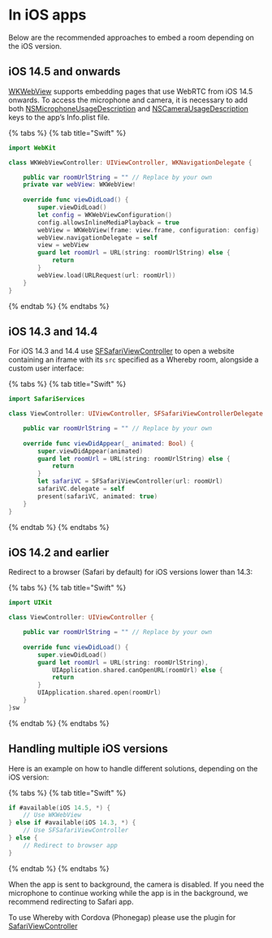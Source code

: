 # In iOS apps

Below are the recommended approaches to embed a room depending on the iOS version.

## iOS 14.5 and onwards

[WKWebView](https://developer.apple.com/documentation/webkit/wkwebview) supports embedding pages that use WebRTC from iOS 14.5 onwards. To access the microphone and camera, it is necessary to add both [NSMicrophoneUsageDescription](https://developer.apple.com/library/archive/documentation/General/Reference/InfoPlistKeyReference/Articles/CocoaKeys.html#//apple\_ref/doc/uid/TP40009251-SW25) and [NSCameraUsageDescription](https://developer.apple.com/library/archive/documentation/General/Reference/InfoPlistKeyReference/Articles/CocoaKeys.html#//apple\_ref/doc/plist/info/NSCameraUsageDescription) keys to the app’s Info.plist file.

{% tabs %}
{% tab title="Swift" %}
```swift
import WebKit

class WKWebViewController: UIViewController, WKNavigationDelegate {

    public var roomUrlString = "" // Replace by your own
    private var webView: WKWebView!
    
    override func viewDidLoad() {
        super.viewDidLoad()
        let config = WKWebViewConfiguration()
        config.allowsInlineMediaPlayback = true
        webView = WKWebView(frame: view.frame, configuration: config)
        webView.navigationDelegate = self
        view = webView
        guard let roomUrl = URL(string: roomUrlString) else {
            return
        }
        webView.load(URLRequest(url: roomUrl))
    }
}
```
{% endtab %}
{% endtabs %}

## iOS 14.3 and 14.4

For iOS 14.3 and 14.4 use [SFSafariViewController](https://developer.apple.com/documentation/safariservices/sfsafariviewcontroller) to open a website containing an iframe with its `src` specified as a Whereby room, alongside a custom user interface:

{% tabs %}
{% tab title="Swift" %}
```swift
import SafariServices

class ViewController: UIViewController, SFSafariViewControllerDelegate {

    public var roomUrlString = "" // Replace by your own
    
    override func viewDidAppear(_ animated: Bool) {
        super.viewDidAppear(animated)
        guard let roomUrl = URL(string: roomUrlString) else {
            return
        }
        let safariVC = SFSafariViewController(url: roomUrl)
        safariVC.delegate = self
        present(safariVC, animated: true)
    }
}
```
{% endtab %}
{% endtabs %}

## iOS 14.2 and earlier

Redirect to a browser (Safari by default) for iOS versions lower than 14.3:

{% tabs %}
{% tab title="Swift" %}
```swift
import UIKit

class ViewController: UIViewController {

    public var roomUrlString = "" // Replace by your own
    
    override func viewDidLoad() {
        super.viewDidLoad()
        guard let roomUrl = URL(string: roomUrlString),
            UIApplication.shared.canOpenURL(roomUrl) else {
            return
        }
        UIApplication.shared.open(roomUrl)
    }
}sw
```
{% endtab %}
{% endtabs %}

## Handling multiple iOS versions

Here is an example on how to handle different solutions, depending on the iOS version:

{% tabs %}
{% tab title="Swift" %}
```swift
if #available(iOS 14.5, *) {
    // Use WKWebView
} else if #available(iOS 14.3, *) {
    // Use SFSafariViewController
} else {
    // Redirect to browser app
}
```
{% endtab %}
{% endtabs %}

When the app is sent to background, the camera is disabled. If you need the microphone to continue working while the app is in the background, we recommend redirecting to Safari app.

To use Whereby with Cordova (Phonegap) please use the plugin for [SafariViewController](https://github.com/EddyVerbruggen/cordova-plugin-safariviewcontroller)
